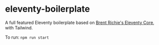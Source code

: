 # eleventy-boilerplate

A full featured Eleventy boilerplate based on [Brent Richie's Eleventy Core](https://gitlab.com/brentritchie/eleventy-core), with Tailwind.

To run: `npm run start`

